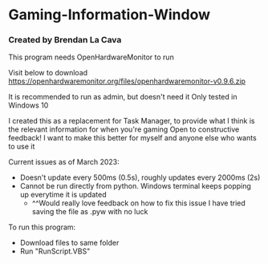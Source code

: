 # Gaming-Information-Window
### Created by Brendan La Cava

This program needs OpenHardwareMonitor to run

Visit below to download
https://openhardwaremonitor.org/files/openhardwaremonitor-v0.9.6.zip

It is recommended to run as admin, but doesn't need it
Only tested in Windows 10

I created this as a replacement for Task Manager, to provide what I think is the relevant information for when you're gaming
Open to constructive feedback! I want to make this better for myself and anyone else who wants to use it

Current issues as of March 2023:
- Doesn't update every 500ms (0.5s), roughly updates every 2000ms (2s)
- Cannot be run directly from python. Windows terminal keeps popping up everytime it is updated
  - ^^Would really love feedback on how to fix this issue
I have tried saving the file as .pyw with no luck

To run this program:
- Download files to same folder
- Run "RunScript.VBS"
